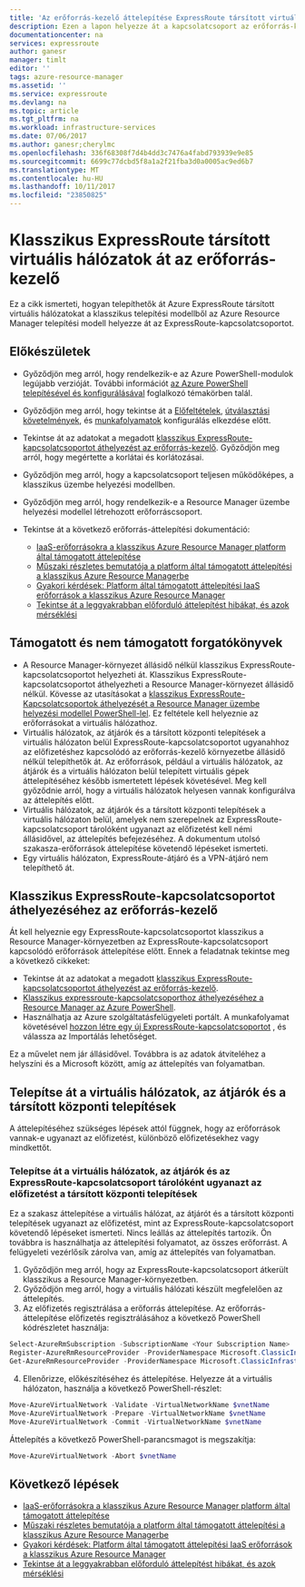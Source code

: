```yaml
---
title: 'Az erőforrás-kezelő áttelepítése ExpressRoute társított virtuális hálózatokat a klasszikus: Azure: PowerShell |} Microsoft Docs'
description: Ezen a lapon helyezze át a kapcsolatcsoport az erőforrás-kezelő társított virtuális hálózatokat áttelepítési módját ismerteti.
documentationcenter: na
services: expressroute
author: ganesr
manager: timlt
editor: ''
tags: azure-resource-manager
ms.assetid: ''
ms.service: expressroute
ms.devlang: na
ms.topic: article
ms.tgt_pltfrm: na
ms.workload: infrastructure-services
ms.date: 07/06/2017
ms.author: ganesr;cherylmc
ms.openlocfilehash: 336f68308f7d4b4dd3c7476a4fabd793939e9e85
ms.sourcegitcommit: 6699c77dcbd5f8a1a2f21fba3d0a0005ac9ed6b7
ms.translationtype: MT
ms.contentlocale: hu-HU
ms.lasthandoff: 10/11/2017
ms.locfileid: "23850825"
---
```

# <a name="migrate-expressroute-associated-virtual-networks-from-classic-to-resource-manager"></a>Klasszikus ExpressRoute társított virtuális hálózatok át az erőforrás-kezelő

Ez a cikk ismerteti, hogyan telepíthetők át Azure ExpressRoute társított virtuális hálózatokat a klasszikus telepítési modellből az Azure Resource Manager telepítési modell helyezze át az ExpressRoute-kapcsolatcsoportot. 


## <a name="before-you-begin"></a>Előkészületek
* Győződjön meg arról, hogy rendelkezik-e az Azure PowerShell-modulok legújabb verzióját. További információt [az Azure PowerShell telepítésével és konfigurálásával](/powershell/azure/overview) foglalkozó témakörben talál.
* Győződjön meg arról, hogy tekintse át a [Előfeltételek](expressroute-prerequisites.md), [útválasztási követelmények](expressroute-routing.md), és [munkafolyamatok](expressroute-workflows.md) konfigurálás elkezdése előtt.
* Tekintse át az adatokat a megadott [klasszikus ExpressRoute-kapcsolatcsoportot áthelyezést az erőforrás-kezelő](expressroute-move.md). Győződjön meg arról, hogy megértette a korlátai és korlátozásai.
* Győződjön meg arról, hogy a kapcsolatcsoport teljesen működőképes, a klasszikus üzembe helyezési modellben.
* Győződjön meg arról, hogy rendelkezik-e a Resource Manager üzembe helyezési modellel létrehozott erőforráscsoport.
* Tekintse át a következő erőforrás-áttelepítési dokumentáció:

    * [IaaS-erőforrásokra a klasszikus Azure Resource Manager platform által támogatott áttelepítése](../virtual-machines/virtual-machines-windows-migration-classic-resource-manager.md)
    * [Műszaki részletes bemutatója a platform által támogatott áttelepítési a klasszikus Azure Resource Managerbe](../virtual-machines/virtual-machines-windows-migration-classic-resource-manager-deep-dive.md)
    * [Gyakori kérdések: Platform által támogatott áttelepítési IaaS erőforrások a klasszikus Azure Resource Manager](../virtual-machines/virtual-machines-windows-migration-classic-resource-manager.md)
    * [Tekintse át a leggyakrabban előforduló áttelepítést hibákat, és azok mérséklési](../virtual-machines/windows/migration-classic-resource-manager-errors.md?toc=%2fazure%2fvirtual-machines%2fwindows%2ftoc.json)

## <a name="supported-and-unsupported-scenarios"></a>Támogatott és nem támogatott forgatókönyvek

* A Resource Manager-környezet állásidő nélkül klasszikus ExpressRoute-kapcsolatcsoportot helyezheti át. Klasszikus ExpressRoute-kapcsolatcsoportot áthelyezheti a Resource Manager-környezet állásidő nélkül. Kövesse az utasításokat a [klasszikus ExpressRoute-Kapcsolatcsoportok áthelyezését a Resource Manager üzembe helyezési modellel PowerShell-lel](expressroute-howto-move-arm.md). Ez feltétele kell helyeznie az erőforrásokat a virtuális hálózathoz.
* Virtuális hálózatok, az átjárók és a társított központi telepítések a virtuális hálózaton belül ExpressRoute-kapcsolatcsoportot ugyanahhoz az előfizetéshez kapcsolódó az erőforrás-kezelő környezetbe állásidő nélkül telepíthetők át. Az erőforrások, például a virtuális hálózatok, az átjárók és a virtuális hálózaton belül telepített virtuális gépek áttelepítéséhez később ismertetett lépések követésével. Meg kell győződnie arról, hogy a virtuális hálózatok helyesen vannak konfigurálva az áttelepítés előtt. 
* Virtuális hálózatok, az átjárók és a társított központi telepítések a virtuális hálózaton belül, amelyek nem szerepelnek az ExpressRoute-kapcsolatcsoport tárolóként ugyanazt az előfizetést kell némi állásidővel, az áttelepítés befejezéséhez. A dokumentum utolsó szakasza-erőforrások áttelepítése követendő lépéseket ismerteti.
* Egy virtuális hálózaton, ExpressRoute-átjáró és a VPN-átjáró nem telepíthető át.

## <a name="move-an-expressroute-circuit-from-classic-to-resource-manager"></a>Klasszikus ExpressRoute-kapcsolatcsoportot áthelyezéséhez az erőforrás-kezelő
Át kell helyeznie egy ExpressRoute-kapcsolatcsoportot klasszikus a Resource Manager-környezetben az ExpressRoute-kapcsolatcsoport kapcsolódó erőforrások áttelepítése előtt. Ennek a feladatnak tekintse meg a következő cikkeket:

* Tekintse át az adatokat a megadott [klasszikus ExpressRoute-kapcsolatcsoportot áthelyezést az erőforrás-kezelő](expressroute-move.md).
* [Klasszikus expressroute-kapcsolatcsoporthoz áthelyezéséhez a Resource Manager az Azure PowerShell](expressroute-howto-move-arm.md).
* Használhatja az Azure szolgáltatásfelügyeleti portált. A munkafolyamat követésével [hozzon létre egy új ExpressRoute-kapcsolatcsoportot](expressroute-howto-circuit-portal-resource-manager.md) , és válassza az Importálás lehetőséget. 

Ez a művelet nem jár állásidővel. Továbbra is az adatok átviteléhez a helyszíni és a Microsoft között, amíg az áttelepítés van folyamatban.

## <a name="migrate-virtual-networks-gateways-and-associated-deployments"></a>Telepítse át a virtuális hálózatok, az átjárók és a társított központi telepítések

A áttelepítéséhez szükséges lépések attól függnek, hogy az erőforrások vannak-e ugyanazt az előfizetést, különböző előfizetésekhez vagy mindkettőt.

### <a name="migrate-virtual-networks-gateways-and-associated-deployments-in-the-same-subscription-as-the-expressroute-circuit"></a>Telepítse át a virtuális hálózatok, az átjárók és az ExpressRoute-kapcsolatcsoport tárolóként ugyanazt az előfizetést a társított központi telepítések
Ez a szakasz áttelepítése a virtuális hálózat, az átjárót és a társított központi telepítések ugyanazt az előfizetést, mint az ExpressRoute-kapcsolatcsoport követendő lépéseket ismerteti. Nincs leállás az áttelepítés tartozik. Ön továbbra is használhatja az áttelepítési folyamatot, az összes erőforrást. A felügyeleti vezérlősík zárolva van, amíg az áttelepítés van folyamatban. 

1. Győződjön meg arról, hogy az ExpressRoute-kapcsolatcsoport átkerült klasszikus a Resource Manager-környezetben.
2. Győződjön meg arról, hogy a virtuális hálózati készült megfelelően az áttelepítés.
3. Az előfizetés regisztrálása a erőforrás áttelepítése. Az erőforrás-áttelepítése előfizetés regisztrálásához a következő PowerShell kódrészletet használja:

  ```powershell 
  Select-AzureRmSubscription -SubscriptionName <Your Subscription Name>
  Register-AzureRmResourceProvider -ProviderNamespace Microsoft.ClassicInfrastructureMigrate
  Get-AzureRmResourceProvider -ProviderNamespace Microsoft.ClassicInfrastructureMigrate
  ```
4. Ellenőrizze, előkészítéséhez és áttelepítése. Helyezze át a virtuális hálózaton, használja a következő PowerShell-részlet:

  ```powershell
  Move-AzureVirtualNetwork -Validate -VirtualNetworkName $vnetName
  Move-AzureVirtualNetwork -Prepare -VirtualNetworkName $vnetName
  Move-AzureVirtualNetwork -Commit -VirtualNetworkName $vnetName
  ```

  Áttelepítés a következő PowerShell-parancsmagot is megszakítja:

  ```powershell
  Move-AzureVirtualNetwork -Abort $vnetName
  ```

## <a name="next-steps"></a>Következő lépések
* [IaaS-erőforrásokra a klasszikus Azure Resource Manager platform által támogatott áttelepítése](../virtual-machines/virtual-machines-windows-migration-classic-resource-manager.md)
* [Műszaki részletes bemutatója a platform által támogatott áttelepítési a klasszikus Azure Resource Managerbe](../virtual-machines/virtual-machines-windows-migration-classic-resource-manager-deep-dive.md)
* [Gyakori kérdések: Platform által támogatott áttelepítési IaaS erőforrások a klasszikus Azure Resource Manager](../virtual-machines/virtual-machines-windows-migration-classic-resource-manager.md)
* [Tekintse át a leggyakrabban előforduló áttelepítést hibákat, és azok mérséklési](../virtual-machines/windows/migration-classic-resource-manager-errors.md?toc=%2fazure%2fvirtual-machines%2fwindows%2ftoc.json)
